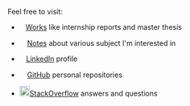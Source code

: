 Feel free to visit:

- <a href="works.html"><img src="https://pngimg.com/uploads/book/book_PNG51027.png" height="12px">Works</a> like internship reports and master thesis

- <a href="notes.html"><img src="https://cdn.pixabay.com/photo/2012/04/16/11/48/note-35638_960_720.png" height="15px">Notes</a> about various subject I'm interested in

- <a href="http://linkedin.com/in/enzo-bonnal"><img src="https://content.linkedin.com/content/dam/me/business/en-us/amp/brand-site/v2/bg/LI-Bug.svg.original.svg" height="13px">LinkedIn</a> profile

- <a href="https://github.com/enzobnl"><img src="https://github.githubassets.com/images/modules/logos_page/GitHub-Mark.png" height="15px">GitHub</a> personal repositories

- <a href="https://stackoverflow.com/users/6580080/enzobnl?tab=answers&sort=newest#user-tab-answers"><img src="https://cdn.sstatic.net/Sites/stackoverflow/company/img/logos/so/so-icon.png?v=c78bd457575a" height="20px">StackOverflow</a> answers and questions

<!--stackedit_data:
eyJoaXN0b3J5IjpbNzA3NTYwMDQ5LDE4MDIxMjQ4MzQsMTg0OT
A4MzU5NywtMjE0NTUxMjU1Myw3MDc1NjAwNDksMTQwNTE0OTMw
MSw3MDc1NjAwNDksLTE3NTE2OTE2OSwxMDc4NzgzMDM0LC0zND
E5NDgwOTYsLTE1NjAyNzMyNDIsLTE3NjAzOTE4NTZdfQ==
-->